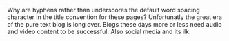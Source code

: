 Why are hyphens rather than underscores the default word spacing character in the title convention for these pages? Unfortunatly the great era of the pure text blog is long over. Blogs these days more or less need audio and video content to be successful. Also social media and its ilk. 
